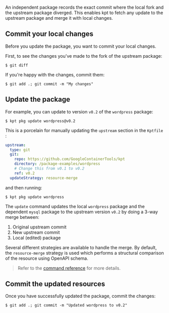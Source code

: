 An independent package records the exact commit where the local fork and the upstream package
diverged. This enables kpt to fetch any update to the upstream package and merge it with local
changes.

## Commit your local changes

Before you update the package, you want to commit your local changes.

First, to see the changes you've made to the fork of the upstream package:

```shell
$ git diff
```

If you're happy with the changes, commit them:

```shell
$ git add .; git commit -m "My changes"
```

## Update the package

For example, you can update to version `v0.2` of the `wordpress` package:

```shell
$ kpt pkg update wordpress@v0.2
```

This is a porcelain for manually updating the `upstream` section in the `Kptfile` :

```yaml
upstream:
  type: git
  git:
    repo: https://github.com/GoogleContainerTools/kpt
    directory: /package-examples/wordpress
    # Change this from v0.1 to v0.2
    ref: v0.2
  updateStrategy: resource-merge
```

and then running:

```shell
$ kpt pkg update wordpress
```

The `update` command updates the local `wordpress` package and the dependent `mysql` package to the
upstream version `v0.2` by doing a 3-way merge between:

1. Original upstream commit
2. New upstream commit
3. Local (edited) package

Several different strategies are available to handle the merge. By default, the `resource-merge`
strategy is used which performs a structural comparison of the resource using OpenAPI schema.

> Refer to the [command reference][update-doc] for more details.

## Commit the updated resources

Once you have successfully updated the package, commit the changes:

```shell
$ git add .; git commit -m "Updated wordpress to v0.2"
```

[update-doc]: /reference/pkg/update/
